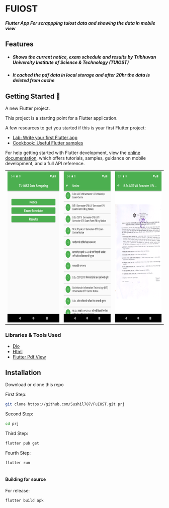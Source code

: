 # FUIOST
##### Flutter App For scrappping tuiost data and showing the data in mobile view




## Features
- ##### Shows the current notice, exam schedule and results by Tribhuvan University Institute of Science & Technology (TUIOST)

- #####  It cached the pdf data in local storage and after 20hr the data is deleted from cache







## Getting Started 🚀

A new Flutter project.


This project is a starting point for a Flutter application.

A few resources to get you started if this is your first Flutter project:

- [Lab: Write your first Flutter app](https://docs.flutter.dev/get-started/codelab)
- [Cookbook: Useful Flutter samples](https://docs.flutter.dev/cookbook)

For help getting started with Flutter development, view the
[online documentation](https://docs.flutter.dev/), which offers tutorials,
samples, guidance on mobile development, and a full API reference.


<table>
  <tr>
    <td><img src="screenshots/image1.png" width=300 height=480></td>
    <td><img src="screenshots/image2.png" width=270 height=480></td> <td><img src="screenshots/image3.png" width=270 height=480></td>

  </tr>
 </table>

 ### Libraries & Tools Used

* [Dio](https://github.com/flutterchina/dio)
* [Html](https://pub.dev/packages/flutter_cached_pdfview)
* [Flutter Pdf View](https://pub.dev/packages/flutter_cached_pdfview)




## Installation


Download or clone this repo

First Step:

```sh
git clone https://github.com/Sushil787/FuIOST.git prj
```

Second Step:

```sh
cd prj 
```

 Third Step:

```sh
flutter pub get
```
Fourth Step:
```sh  
flutter run 
        
```

#### Building for source

For release:

```sh
flutter build apk
```

